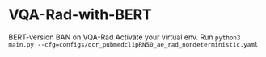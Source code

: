 # VQA-Rad-with-BERT
BERT-version BAN on VQA-Rad 
Activate your virtual env. 
Run `python3 main.py --cfg=configs/qcr_pubmedclipRN50_ae_rad_nondeterministic.yaml` 
